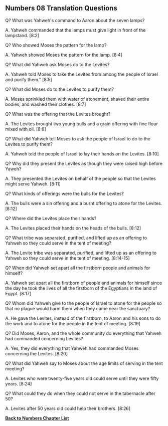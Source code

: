 ## Numbers 08 Translation Questions ##

Q? What was Yahweh's command to Aaron about the seven lamps?

A. Yahweh commanded that the lamps must give light in front of the lampstand. [8:2]

Q? Who showed Moses the pattern for the lamp?

A. Yahweh showed Moses the pattern for the lamp. [8:4]

Q? What did Yahweh ask Moses do to the Levites?

A. Yahweh told Moses to take the Levites from among the people of Israel and purify them." [8:5]

Q? What did Moses do to the Levites to purify them?

A. Moses sprinkled them with water of atonement, shaved their entire bodies, and washed their clothes. [8:7]

Q? What was the offering that the Levites brought?

A. The Levites brought two young bulls and a grain offering with fine flour mixed with oil. [8:8]

Q? What did Yahweh tell Moses to ask the people of Israel to do to the Levites to purify them?

A. Yahweh told the people of Israel to lay their hands on the Levites. [8:10]

Q? Why did they present the Levites as though they were raised high before Yaweh?

A. They presented the Levites on behalf of the people so that the Levites might serve Yahweh. [8:11]

Q? What kinds of offerings were the bulls for the Levites?

A. The bulls were a sin offering and a burnt offering to atone for the Levites. [8:12]

Q? Where did the Levites place their hands?

A. The Levites placed their hands on the heads of the bulls. [8:12]

Q? What tribe was separated, purified, and lifted up as an offering to Yahweh so they could serve in the tent of meeting?

A. The Levite tribe was separated, purified, and lifted up as an offering to Yahweh so they could serve in the tent of meeting. [8:14-15]

Q? When did Yahweh set apart all the firstborn people and animals for himself?

A. Yahweh set apart all the firstborn of people and animals for himself since the day he took the lives of all the firstborn of the Egyptians in the land of Egypt. [8:17]

Q? Whom did Yahweh give to the people of Israel to atone for the people so that no plague would harm them when they came near the sanctuary?

A. He gave the Levites, instead of the firstborn, to Aaron and his sons to do the work and to atone for the people in the tent of meeting. [8:19]

Q? Did Moses, Aaron, and the whole community do everything that Yahweh had commanded concerning Levites?

A. Yes, they did everything that Yahweh had commanded Moses concerning the Levites. [8:20]

Q? What did Yahweh say to Moses about the age limits of serving in the tent meeting?

A. Levites who were twenty-five years old could serve until they were fifty years. [8:24]

Q? What could they do when they could not serve in the tabernacle after 50? 

A. Levites after 50 years old could help their brothers. [8:26]

__[Back to Numbers Chapter List](./)__

